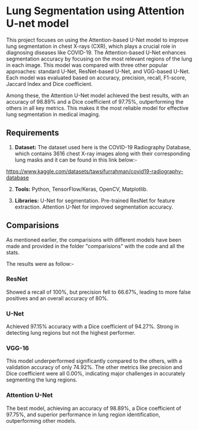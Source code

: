 # Lung Segmentation using Attention U-net model
This project focuses on using the Attention-based U-Net model to improve lung segmentation in chest X-rays (CXR), which plays a crucial role in diagnosing diseases like COVID-19. The Attention-based U-Net enhances segmentation accuracy by focusing on the most relevant regions of the lung in each image. This model was compared with three other popular approaches: standard U-Net, ResNet-based U-Net, and VGG-based U-Net. Each model was evaluated based on accuracy, precision, recall, F1-score, Jaccard Index and Dice coefficient.

Among these, the Attention U-Net model achieved the best results, with an accuracy of 98.89% and a Dice coefficient of 97.75%, outperforming the others in all key metrics. This makes it the most reliable model for effective lung segmentation in medical imaging.

## Requirements
1. **Dataset:** The dataset used here is the COVID-19 Radiography Database, which contains 3616 chest X-ray images along with their corresponding lung masks and it can be found in this link below:-

https://www.kaggle.com/datasets/tawsifurrahman/covid19-radiography-database

2. **Tools:** Python, TensorFlow/Keras, OpenCV, Matplotlib.

3. **Libraries:** U-Net for segmentation.
           Pre-trained ResNet for feature extraction.
          Attention U-Net for improved segmentation accuracy.


## Comparisions
As mentioned earlier, the comparisions with different models have been made and provided in the folder "comparisions" with the code and all the stats.

The results were as follow:-
### ResNet
Showed a recall of 100%, but precision fell to 66.67%, leading to more false positives and an overall accuracy of 80%.
### U-Net
Achieved 97.15% accuracy with a Dice coefficient of 94.27%. Strong in detecting lung regions but not the highest performer.
### VGG-16
This model underperformed significantly compared to the others, with a validation accuracy of only 74.92%. The other metrics like precision and Dice coefficient were all 0.00%, indicating major challenges in accurately segmenting the lung regions.
### Attention U-Net
The best model, achieving an accuracy of 98.89%, a Dice coefficient of 97.75%, and superior performance in lung region identification, outperforming other models.


